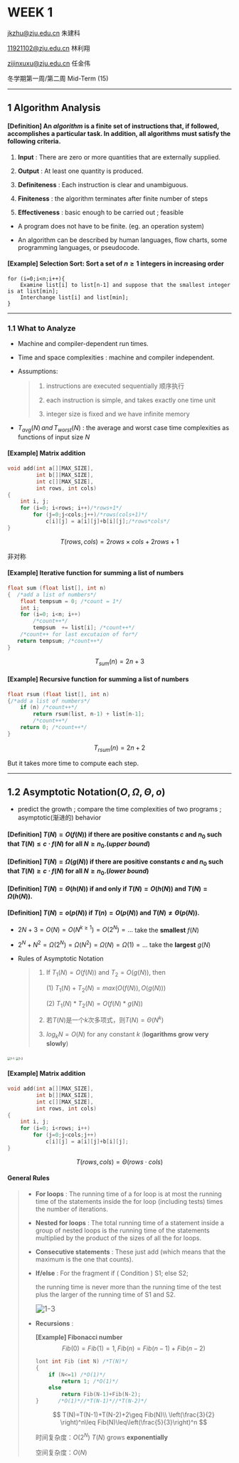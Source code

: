 # WEEK 1

jkzhu@zju.edu.cn  朱建科

11921102@zju.edu.cn  林利翔

zijinxuxu@zju.edu.cn  任金伟

冬学期第一周/第二周 Mid-Term (15)

***



## 1 Algorithm Analysis

#### [Definition] An *algorithm* is a finite set of instructions that, if followed, accomplishes a particular task. In addition, all algorithms must satisfy the following criteria.

1. **Input** : There are zero or more quantities that are externally supplied.

2. **Output** : At least one quantity is produced.

3. **Definiteness** : Each instruction is clear and unambiguous.

4. **Finiteness** : the algorithm terminates after finite number of steps

5. **Effectiveness** : basic enough to be carried out ; feasible

-  A program does not have to be finite. (eg. an operation system)

- An algorithm can be described by human languages, flow charts, some programming languages, or pseudocode.

#### [Example] Selection Sort: Sort a set of $n\geq1$ integers in increasing order

```pseudocode
for (i=0;i<n;i++){
	Examine list[i] to list[n-1] and suppose that the smallest integer is at list[min];
	Interchange list[i] and list[min];
}
```

***

### 1.1 What to Analyze

- Machine and compiler-dependent run times.

- Time and space complexities : machine and compiler independent.

- Assumptions:

  >1. instructions are executed sequentially 顺序执行
  >
  >2. each instruction is simple, and takes exactly one time unit
  >3. integer size is fixed and we have infinite memory

* $T_{avg}(N)\, and\, T_{worst}(N)$ : the average and worst case time complexities as functions of input size $N$

#### [Example] Matrix addition 

```c
void add(int a[][MAX_SIZE],
         int b[][MAX_SIZE],
         int c[][MAX_SIZE],
         int rows, int cols) 
{
	int i, j;
	for (i=0; i<rows; i++)/*rows+1*/
		for (j=0;j<cols;j++)/*rows(cols+1)*/
			c[i][j] = a[i][j]+b[i][j];/*rows*cols*/
}
```

$$
T(rows, cols) = 2rows\times cols + 2rows+1
$$

非对称

#### [Example] Iterative function for summing a list of numbers

```c
float sum (float list[], int n)
{  /*add a list of numbers*/
	float tempsum = 0; /*count = 1*/
	int i;
	for (i=0; i<n; i++)
        /*count++*/
		tempsum  += list[i]; /*count++*/
    /*count++ for last excutaion of for*/
   return tempsum; /*count++*/
}
```

$$
T_{sum}(n)=2n+3
$$

#### [Example] Recursive function for summing a list of numbers

```c
float rsum (float list[], int n)
{/*add a list of numbers*/
	if (n) /*count++*/
		return rsum(list, n-1) + list[n-1];
		/*count++*/
    return 0; /*count++*/
}
```

$$
T_{rsum}(n)=2n+2
$$

But it takes more time to compute each step.

***

## 1.2 Asymptotic Notation($O,\Omega,\Theta,o$) 

* predict the growth ; compare the time complexities of two programs ; asymptotic(渐进的) behavior

#### [Definition] $T(N)=O(f(N))$ if there are positive constants $c$ and $n_0$ such that $T(N)\leq c\cdot f(N)$ for all $N\geq n_0$.(*upper bound*)

#### [Definition] $T(N)=\Omega(g(N))$ if there are positive constants $c$ and $n_0$ such that $T(N)\geq c\cdot f(N)$ for all $N\geq n_0$.(*lower bound*)

#### [Definition] $T(N)=\Theta(h(N))$ if and only if $T(N)=O(h(N))$ and $T(N)=\Omega(h(N))$.

#### [Definition] $T(N)=o(p(N))$ if $T(n)=O(p(N))$ and $T(N)\neq\Theta(p(N))$.

- $2N+3=O(N)=O(N^{k\geq1})=O(2^N)=\ldots$ take the **smallest** $f(N)$

- $2^N+N^2=\Omega(2^N)=\Omega(N^2)=\Omega(N)=\Omega(1)=\ldots$ take the **largest** $g(N)$

- Rules of Asymptotic Notation

  >1. If $T_1(N)=O(f(N))$ and $T_2=O(g(N))$, then
  >
  >    (1) $T_1(N)+T_2(N)=max(O(f(N)),O(g(N)))$
  >
  >    (2) $T_1(N)*T_2(N)=O(f(N)*g(N))$
  >
  >2. 若$T(N)$是一个$k$次多项式，则$T(N)=\Theta(N^k)$
  >
  >3. $log_kN=O(N)$ for any constant $k$ (**logarithms grow very slowly**)

<img src="picture/1-1.png" alt="1-1" style="zoom: 45%;" />

<img src="picture/1-2.png" alt="1-2" style="zoom:43%;" />

#### [Example] Matrix addition 

```C
void add(int a[][MAX_SIZE],
         int b[][MAX_SIZE],
         int c[][MAX_SIZE],
         int rows, int cols) 
{
	int i, j;
	for (i=0; i<rows; i++)
		for (j=0;j<cols;j++)
			c[i][j] = a[i][j]+b[i][j];
}
```

$$
T(rows,cols)=\Theta(rows\cdot cols)
$$

#### General Rules

> - **For loops** : The running time of a for loop is at most the running time of the statements inside the for loop (including tests) times the number of iterations.
>
> - **Nested for loops** : The total running time of a statement inside a group of nested loops is the running time of the statements multiplied by the product of the sizes of all the for loops.
>
> - **Consecutive statements** : These just add (which means that the maximum is the one that counts).
>
> - **If/else** : For the fragment
>   		if ( Condition )  S1;
>     		else  S2;
>
>   the running time is never more than the running time of the test plus the larger of the running time of S1 and S2.
>
>   <img src="picture/1-3.png" alt="1-3" style="zoom:120%;" />
>   
> - **Recursions** : 
>
>   **[Example] Fibonacci number**
>   $$
>   Fib(0)=Fib(1)=1, Fib(n)=Fib(n-1)+Fib(n-2)
>   $$
>
>   ```c
>   lont int Fib (int N) /*T(N)*/
>   {
>   	if (N<=1) /*O(1)*/
>   		return 1; /*O(1)*/
>   	else
>   		return Fib(N-1)+Fib(N-2);
>   }      /*O(1)*//*T(N-1)*//*T(N-2)*/
>   ```
>
>   $$
>   T(N)=T(N-1)+T(N-2)+2\geq Fib(N)\\
>   \left(\frac{3}{2} \right)^n\leq Fib(N)\leq\left(\frac{5}{3}\right)^n
>   $$
>
>   时间复杂度：$O(2^N)$      $T(N)$ grows **exponentially**
>   
>   空间复杂度：$O(N)$



